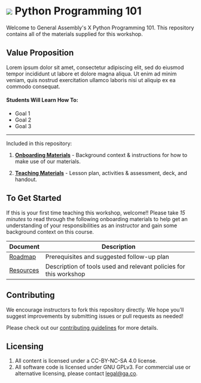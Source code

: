 # ![](https://ga-dash.s3.amazonaws.com/production/assets/logo-9f88ae6c9c3871690e33280fcf557f33.png) Python Programming 101

Welcome to General Assembly's X Python Programming 101. This repository contains all of the materials supplied for this workshop.

## Value Proposition

<!--  Taken from Confluence -->

Lorem ipsum dolor sit amet, consectetur adipiscing elit, sed do eiusmod tempor incididunt ut labore et dolore magna aliqua. Ut enim ad minim veniam, quis nostrud exercitation ullamco laboris nisi ut aliquip ex ea commodo consequat.

#### Students Will Learn How To:

<!-- a bulleted list of learning goals from Confluence -->

- Goal 1
- Goal 2
- Goal 3

---

Included in this repository:

1. [**Onboarding Materials**](./curriculum/01-onboarding) - Background context & instructions for how to make use of our materials.

2. [**Teaching Materials**](./curriculum/02-materials) - Lesson plan, activities & assessment, deck, and handout.

<!-- 3. [**Contributing Guidelines**](contributing-guidelines.md) - information about how to submit materials you create, adapt, or fix back to the global General Assembly team -->


## To Get Started

If this is your first time teaching this workshop, welcome!! Please take *15 minutes* to read through the following onboarding materials to help get an understanding of your responsibilities as an instructor and gain some background context on this course.

Document                            | Description
----------------------------------- | ------------------------------------------
[Roadmap](./curriculum//01-onboarding/01-roadmap.md) | Prerequisites and suggested follow-up plan
[Resources](./curriculum//01-onboarding/02-tools-policies.md) | Description of tools used and relevant policies for this workshop


## Contributing

We encourage instructors to fork this repository directly. We hope you'll suggest improvements by submitting issues or pull requests as needed!

Please check out our [contributing guidelines](contributing.md) for more details.


## Licensing

<!--  remember to replace the placeholder content in curly braces in the GNU license -->

1. All content is licensed under a CC-BY-NC-SA 4.0 license.
2. All software code is licensed under GNU GPLv3. For commercial use or alternative licensing, please contact legal@ga.co.
